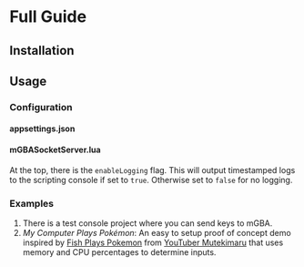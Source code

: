 # Full Guide

## Installation

## Usage

### Configuration

#### appsettings.json

#### mGBASocketServer.lua

At the top, there is the `enableLogging` flag. This will output timestamped logs to the scripting console if set to `true`. Otherwise set to `false` for no logging.

### Examples
1. There is a test console project where you can send keys to mGBA.
2. *My Computer Plays Pokémon*: An easy to setup proof of concept demo inspired by [Fish Plays Pokemon](https://www.polygon.com/2020/11/9/21556590/fish-pokemon-sapphire-stream-twitch) from [YouTuber Mutekimaru](https://www.youtube.com/@MutekimaruChannel/featured) that uses memory and CPU percentages to determine inputs.